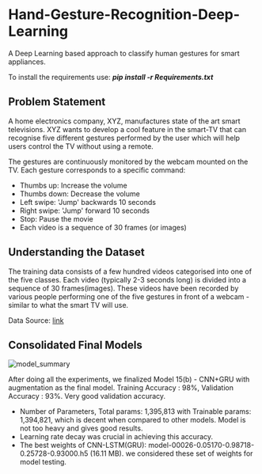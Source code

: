 # Hand-Gesture-Recognition-Deep-Learning
A Deep Learning based approach to classify human gestures for smart appliances.

To install the requirements use: ***pip install -r Requirements.txt***

## Problem Statement
A home electronics company, XYZ, manufactures state of the art smart televisions. XYZ wants to develop a cool feature in the smart-TV that can recognise five different gestures performed by the user which will help users control the TV without using a remote.

The gestures are continuously monitored by the webcam mounted on the TV. Each gesture corresponds to a specific command:

- Thumbs up: Increase the volume
- Thumbs down: Decrease the volume
- Left swipe: 'Jump' backwards 10 seconds
- Right swipe: 'Jump' forward 10 seconds
- Stop: Pause the movie
- Each video is a sequence of 30 frames (or images)

## Understanding the Dataset
The training data consists of a few hundred videos categorised into one of the five classes. Each video (typically 2-3 seconds long) is divided into a sequence of 30 frames(images). These videos have been recorded by various people performing one of the five gestures in front of a webcam - similar to what the smart TV will use.

Data Source: [link](https://drive.google.com/uc?id=1ehyrYBQ5rbQQe6yL4XbLWe3FMvuVUGiL)

## Consolidated Final Models
![model_summary](https://user-images.githubusercontent.com/93088807/190855991-410233e4-eed9-4ed5-8edd-71704806160b.png)

After doing all the experiments, we finalized Model 15(b) - CNN+GRU with augmentation as the final model.
Training Accuracy : 98%, Validation Accuracy : 93%. Very good validation accuracy.

- Number of Parameters, Total params: 1,395,813 with Trainable params: 1,394,821, which is decent when compared to other models. Model is not too heavy and gives good results.
- Learning rate decay was crucial in achieving this accuracy.
- The best weights of CNN-LSTM(GRU): model-00026-0.05170-0.98718-0.25728-0.93000.h5 (16.11 MB). we considered these set of weights for model testing.
